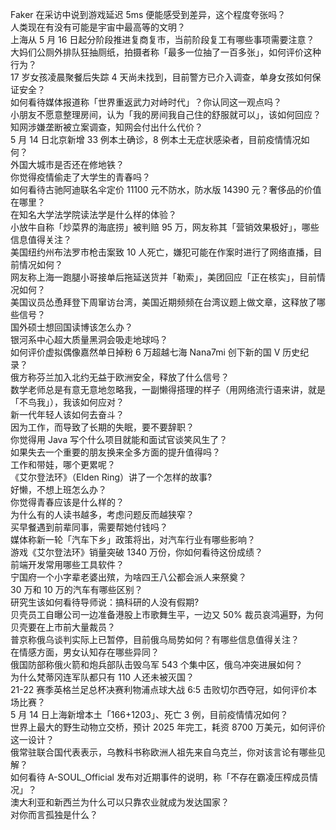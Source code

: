 Faker 在采访中说到游戏延迟 5ms 便能感受到差异，这个程度夸张吗？  
人类现在有没有可能是宇宙中最高等的文明？  
上海从 5 月 16 日起分阶段推进复商复市，当前阶段复工有哪些事项需要注意？  
大妈们公厕外排队狂抽厕纸，拍摄者称「最多一位抽了一百多张」，如何评价这种行为？  
17 岁女孩凌晨聚餐后失踪 4 天尚未找到，目前警方已介入调查，单身女孩如何保证安全？  
如何看待媒体报道称「世界重返武力对峙时代」？你认同这一观点吗？  
小朋友不愿意整理房间，认为「我的房间我自己住的舒服就可以」，该如何回应？  
知网涉嫌垄断被立案调查，知网会付出什么代价？  
5 月 14 日北京新增 33 例本土确诊，8 例本土无症状感染者，目前疫情情况如何？  
外国大城市是否还在修地铁？  
你觉得疫情偷走了大学生的青春吗？  
如何看待古驰阿迪联名伞定价 11100 元不防水，防水版 14390 元？奢侈品的价值在哪里？  
在知名大学法学院读法学是什么样的体验？  
小放牛自称「炒菜界的海底捞」被判赔 95 万，网友称其「营销效果极好」，哪些信息值得关注？  
美国纽约州布法罗市枪击案致 10 人死亡，嫌犯可能在作案时进行了网络直播，目前情况如何？  
网友称上海一跑腿小哥接单后拖延送货并「勒索」，美团回应「正在核实」，目前情况如何？  
美国议员怂恿拜登下周窜访台湾，美国近期频频在台湾议题上做文章，这释放了哪些信号？  
国外硕士想回国读博该怎么办？  
银河系中心超大质量黑洞会吸走地球吗？  
如何评价虚拟偶像嘉然单日掉粉 6 万超越七海 Nana7mi 创下新的国 V 历史纪录？  
俄方称芬兰加入北约无益于欧洲安全，释放了什么信号？  
数学老师总是有意无意地忽略我，一副懒得搭理的样子（用网络流行语来讲，就是「不鸟我」），我该如何应对？  
新一代年轻人该如何去奋斗？  
因为工作，而导致了长期的失眠，要不要辞职？  
你觉得用 Java 写个什么项目就能和面试官谈笑风生了？  
如果失去一个重要的朋友换来全多方面的提升值得吗？  
工作和带娃，哪个更累呢？  
《艾尔登法环》（Elden Ring）讲了一个怎样的故事?  
好懒，不想上班怎么办？  
你觉得青春应该是什么样的？  
为什么有的人读书越多，考虑问题反而越狭窄？  
买早餐遇到前辈同事，需要帮她付钱吗？  
媒体称新一轮「汽车下乡」政策将出，对汽车行业有哪些影响？  
游戏《艾尔登法环》销量突破 1340 万份，你如何看待这份成绩？  
前端开发常用哪些工具软件？  
宁国府一个小字辈老婆出殡，为啥四王八公都会派人来祭奠？  
30 万和 10 万的汽车有哪些区别？  
研究生该如何看待导师说：搞科研的人没有假期?  
贝壳员工自曝公司一边准备港股上市歌舞生平，一边又 50% 裁员哀鸿遍野，为何贝壳要在上市前大量裁员？  
普京称俄乌谈判实际上已暂停，目前俄乌局势如何？有哪些信息值得关注？  
在情感方面，男女认知存在哪些异同？  
俄国防部称俄火箭和炮兵部队击毁乌军 543 个集中区，俄乌冲突进展如何？  
为什么梵蒂冈连军队都只有 110 人还未被灭国？  
21-22 赛季英格兰足总杯决赛利物浦点球大战 6:5 击败切尔西夺冠，如何评价本场比赛？  
5 月 14 日上海新增本土「166+1203」、死亡 3 例，目前疫情情况如何？  
世界上最大的野生动物立交桥，预计 2025 年完工，耗资 8700 万美元，如何评价这一设计？  
俄常驻联合国代表表示，乌教科书称欧洲人祖先来自乌克兰，你对该言论有哪些见解？  
如何看待 A-SOUL_Official 发布对近期事件的说明，称「不存在霸凌压榨成员情况」？  
澳大利亚和新西兰为什么可以只靠农业就成为发达国家？  
对你而言孤独是什么？  
